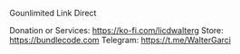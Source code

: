 Gounlimited Link Direct

Donation or Services: https://ko-fi.com/licdwalterg
Store: https://bundlecode.com
Telegram: https://t.me/WalterGarci
